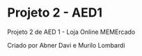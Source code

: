 # Projeto 2 - AED1 
Projeto 2 de AED 1 - Loja Online MEMErcado

Criado por Abner Davi e Murilo Lombardi
